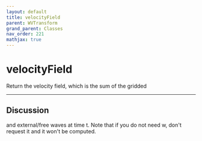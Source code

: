 ```yaml
---
layout: default
title: velocityField
parent: WVTransform
grand_parent: Classes
nav_order: 221
mathjax: true
---
```


#  velocityField

Return the velocity field, which is the sum of the gridded


---

## Discussion
and external/free waves at time t. Note that if you do not
  need w, don't request it and it won't be computed.
